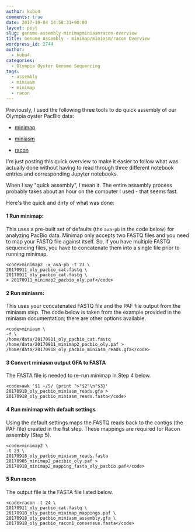 ```yaml
---
author: kubu4
comments: true
date: 2017-10-04 14:58:31+00:00
layout: post
slug: genome-assembly-minimapminiasmracon-overview
title: Genome Assembly - minimap/miniasm/racon Overview
wordpress_id: 2744
author:
  - kubu4
categories:
  - Olympia Oyster Genome Sequencing
tags:
  - assembly
  - miniasm
  - minimap
  - racon
---
```


Previously, I used the following three tools to do quick assembly of our Olympia oyster PacBio data:





  * [minimap](2017/09/07/genome-assembly-olympia-oyster-pacbio-minimapminiasmracon.html)


  * [miniasm](2017/09/18/genome-assembly-olympia-oyster-pacbio-minimapminiasmracon-2.html)


  * [racon](2017/09/18/genome-assembly-olympia-oyster-pacbio-minimapminiasmracon-3.html)



I'm just posting this quick overview to make it easier to follow what was actually done without having to read through three different notebook entries and corresponding Jupyter notebooks.

When I say "quick assembly", I mean it. The entire assembly process probably takes about an hour on the computer I used - that seems fast.

Here's the quick and dirty of what was done:



#### 1 Run minimap:



This uses a pre-built set of defaults (the `ava-pb` in the code below) for analyzing PacBio data. Minimap only accepts two FASTQ files and you need to map your FASTQ file against itself. So, if you have multiple FASTQ sequencing files, you have to concatenate them into a single file prior to running minimap.


    
    <code>minimap2 -x ava-pb -t 23 \
    20170911_oly_pacbio_cat.fastq \
    20170911_oly_pacbio_cat.fastq \
    > 20170911_minimap2_pacbio_oly.paf</code>





#### 2 Run miniasm:



This uses your concatenated FASTQ file and the PAF file output from the miniasm step. The code below is taken from the example provided in the miniasm documentation; there are other options available.


    
    <code>miniasm \
    -f \
    /home/data/20170911_oly_pacbio_cat.fastq /home/data/20170911_minimap2_pacbio_oly.paf > /home/data/20170918_oly_pacbio_miniasm_reads.gfa</code>





#### 3 Convert miniasm output GFA to FASTA



The FASTA file is needed to re-run minimap in Step 4 below.


    
    <code>awk '$1 ~/S/ {print ">"$2"\n"$3}' 20170918_oly_pacbio_miniasm_reads.gfa > 20170918_oly_pacbio_miniasm_reads.fasta</code>





#### 4 Run minimap with default settings



Using the default settings maps the FASTQ reads back to the contigs (the PAF file) created in the fist step. These mappings are required for Racon assembly (Step 5).


    
    <code>minimap2 \
    -t 23 \
    20170918_oly_pacbio_miniasm_reads.fasta 20170905_minimap2_pacibio_oly.paf > 20170918_minimap2_mapping_fasta_oly_pacbio.paf</code>





#### 5 Run racon



The output file is the FASTA file listed below.


    
    <code>racon -t 24 \
    20170911_oly_pacbio_cat.fastq \
    20170918_oly_pacbio_minimap_mappings.paf \
    20170918_oly_pacbio_miniasm_assembly.gfa \
    20170918_oly_pacbio_racon1_consensus.fasta</code>
